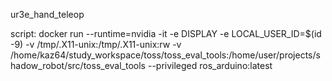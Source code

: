 ur3e_hand_teleop

script:
docker run --runtime=nvidia -it -e DISPLAY -e LOCAL_USER_ID=$(id -9) -v /tmp/.X11-unix:/tmp/.X11-unix:rw -v /home/kaz64/study_workspace/toss/toss_eval_tools:/home/user/projects/shadow_robot/src/toss_eval_tools --privileged ros_arduino:latest